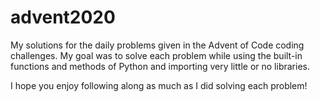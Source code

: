 # advent2020

My solutions for the daily problems given in the Advent of Code coding challenges. My goal was to solve each problem while using the built-in functions and methods of Python and importing very little or no libraries. 

I hope you enjoy following along as much as I did solving each problem!
